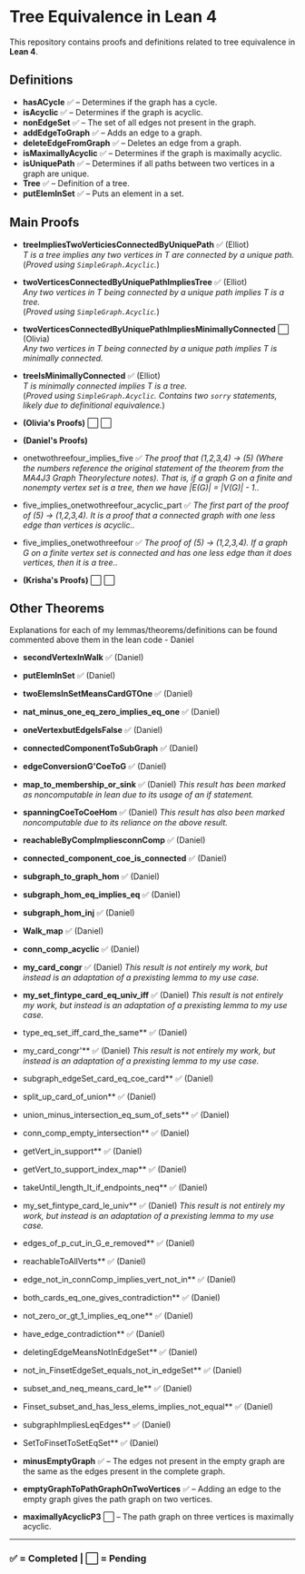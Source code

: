 # Tree Equivalence in Lean 4

This repository contains proofs and definitions related to tree equivalence in **Lean 4**.

## Definitions

- **hasACycle** ✅ – Determines if the graph has a cycle.
- **isAcyclic** ✅ – Determines if the graph is acyclic.
- **nonEdgeSet** ✅ – The set of all edges not present in the graph.
- **addEdgeToGraph** ✅ – Adds an edge to a graph.
- **deleteEdgeFromGraph** ✅ – Deletes an edge from a graph.
- **isMaximallyAcyclic** ✅ – Determines if the graph is maximally acyclic.
- **isUniquePath** ✅ – Determines if all paths between two vertices in a graph are unique.
- **Tree** ✅ – Definition of a tree.
- **putElemInSet** ✅ – Puts an element in a set.

## Main Proofs

- **treeImpliesTwoVerticiesConnectedByUniquePath** ✅ (Elliot)  
  _T is a tree implies any two vertices in T are connected by a unique path._  
  (_Proved using `SimpleGraph.Acyclic`._)

- **twoVerticesConnectedByUniquePathImpliesTree** ✅ (Elliot)  
  _Any two vertices in T being connected by a unique path implies T is a tree._  
  (_Proved using `SimpleGraph.Acyclic`._)

- **twoVerticesConnectedByUniquePathImpliesMinimallyConnected** ⬜ (Olivia)  
  _Any two vertices in T being connected by a unique path implies T is minimally connected._

- **treeIsMinimallyConnected** ✅ (Elliot)  
  _T is minimally connected implies T is a tree._  
  (_Proved using `SimpleGraph.Acyclic`. Contains two `sorry` statements, likely due to definitional equivalence._)

- **(Olivia's Proofs)** ⬜ ⬜

- **(Daniel's Proofs)**
- onetwothreefour_implies_five ✅
  _The proof that (1,2,3,4) → (5) (Where the numbers reference the original statement of the theorem from the MA4J3 Graph Theorylecture notes). That is, if a graph G on a finite and nonempty vertex set is a tree, then we have |E(G)| = |V(G)| - 1.._
- five_implies_onetwothreefour_acyclic_part ✅
  _The first part of the proof of (5) → (1,2,3,4). It is a proof that a connected graph with one less edge than vertices is acyclic.._
- five_implies_onetwothreefour ✅
  _The proof of (5) → (1,2,3,4). If a graph G on a finite vertex set is connected and has one less edge than it does vertices, then it is a tree.._


- **(Krisha's Proofs)** ⬜ ⬜

## Other Theorems

Explanations for each of my lemmas/theorems/definitions can be found commented above them in the lean code - Daniel
- **secondVertexInWalk** ✅ (Daniel)
- **putElemInSet** ✅ (Daniel)
- **twoElemsInSetMeansCardGTOne** ✅ (Daniel)
- **nat_minus_one_eq_zero_implies_eq_one** ✅ (Daniel)
- **oneVertexbutEdgeIsFalse** ✅ (Daniel)
- **connectedComponentToSubGraph** ✅ (Daniel)
- **edgeConversionG'CoeToG** ✅ (Daniel)
- **map_to_membership_or_sink** ✅ (Daniel)
  _This result has been marked as noncomputable in lean due to its usage of an if statement._
- **spanningCoeToCoeHom** ✅  (Daniel)
  _This result has also been marked noncomputable due to its reliance on the above result._
- **reachableByCompImpliesconnComp** ✅ (Daniel)
- **connected_component_coe_is_connected** ✅ (Daniel)
- **subgraph_to_graph_hom** ✅ (Daniel)
- **subgraph_hom_eq_implies_eq** ✅ (Daniel)
- **subgraph_hom_inj** ✅ (Daniel)
- **Walk_map** ✅ (Daniel)
- **conn_comp_acyclic** ✅ (Daniel)
- **my_card_congr** ✅ (Daniel)
  _This result is not entirely my work, but instead is an adaptation of a prexisting lemma to my use case._
- **my_set_fintype_card_eq_univ_iff** ✅ (Daniel)
  _This result is not entirely my work, but instead is an adaptation of a prexisting lemma to my use case._
- type_eq_set_iff_card_the_same** ✅ (Daniel)
- my_card_congr'** ✅ (Daniel)
  _This result is not entirely my work, but instead is an adaptation of a prexisting lemma to my use case._
- subgraph_edgeSet_card_eq_coe_card** ✅ (Daniel)
- split_up_card_of_union** ✅ (Daniel)
- union_minus_intersection_eq_sum_of_sets** ✅ (Daniel)
- conn_comp_empty_intersection** ✅ (Daniel)
- getVert_in_support** ✅ (Daniel)
- getVert_to_support_index_map** ✅ (Daniel)
- takeUntil_length_lt_if_endpoints_neq** ✅ (Daniel)
- my_set_fintype_card_le_univ** ✅ (Daniel)
  _This result is not entirely my work, but instead is an adaptation of a prexisting lemma to my use case._
- edges_of_p_cut_in_G_e_removed** ✅ (Daniel)
- reachableToAllVerts** ✅ (Daniel)
- edge_not_in_connComp_implies_vert_not_in** ✅ (Daniel)
- both_cards_eq_one_gives_contradiction** ✅ (Daniel)
- not_zero_or_gt_1_implies_eq_one** ✅ (Daniel)
- have_edge_contradiction** ✅ (Daniel)
- deletingEdgeMeansNotInEdgeSet** ✅ (Daniel)
- not_in_FinsetEdgeSet_equals_not_in_edgeSet** ✅ (Daniel)
- subset_and_neq_means_card_le** ✅ (Daniel)
- Finset_subset_and_has_less_elems_implies_not_equal** ✅ (Daniel)
- subgraphImpliesLeqEdges** ✅ (Daniel)
- SetToFinsetToSetEqSet** ✅ (Daniel)

- **minusEmptyGraph** ✅ – The edges not present in the empty graph are the same as the edges present in the complete graph.
- **emptyGraphToPathGraphOnTwoVertices** ✅ – Adding an edge to the empty graph gives the path graph on two vertices.
- **maximallyAcyclicP3** ⬜ – The path graph on three vertices is maximally acyclic.

---

### ✅ = Completed | ⬜ = Pending
